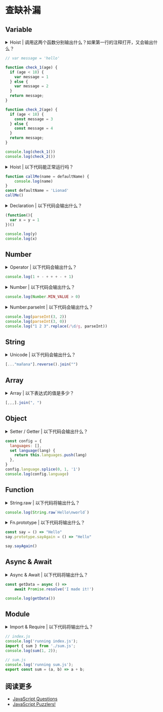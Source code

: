 # 查缺补漏



## Variable

<details>
    <summary>Hoist | 调用这两个函数分别输出什么？如果第一行的注释打开，又会输出什么？</summary>
    <p>
        由于变量提升，check_1 会返回 undefined，check_2 中的 const 不提升，会报错；
        如果打开注释，check_1 的逻辑不变，check_2 中会返回 window.message 的值 'hello'。
    </p>
</details>

```js
// var message = 'hello'

function check_1(age) {
  if (age < 18) {
    var message = 1
  } else {
    var message = 2
  }
  return message;
}

function check_2(age) {
  if (age < 18) {
    const message = 3
  } else {
    const message = 4
  }
  return message;
}

console.log(check_1())
console.log(check_2())
```

<details>
    <summary>Hoist | 以下代码能正常运行吗？</summary>
    <p>因为调用 callMe 之前，defaultName 已经初始化完成了，所以 `name = defaultName` 不会报错。代码可以正常运行。</p>
</details>

```js
function callMe(name = defaultName) {
    console.log(name)
}
const defaultName = 'Lionad'
callMe()
```

<details>
    <summary>Declaration | 以下代码会输出什么？</summary>
    <p>1 和 Error。注意，y 会被声明为全局变量，如果你想避免这种情况发生，那就使用严格模式吧。</p>
</details>


```js
(function(){
  var x = y = 1
})()

console.log(y)
console.log(x)
```

## Number

<details>
    <summary>Operator | 以下代码会输出什么？</summary>
    <p>答案是 2；注意符号之间有空格，所以别误认为出现了自增符号。</p>
</details>

```js
console.log(1 + - + + + - + 1)
```

<details>
    <summary>Number | 以下代码会输出什么？</summary>
    <p>Number.MIN_VALUE 意味着在 JS 中最接近 0 的数，它大于 0。</p>
</details>

```js
console.log(Number.MIN_VALUE > 0)
```

<details>
    <summary>Number.parseInt | 以下代码会输出什么？</summary>
    <p>parseInt 意味着将某个数字转换为 10 进制数显示，第二个参数需传入该数字的原本进制。第一条语句输出 NaN，因为 3 非二进制；第二条语句输出 3，因为传入错误的进制数会导致回退回十进制；第三条语句输出“1 NaN 3”，因为 replace 会给其回调函数传入不止一个参数。实际上可看作 parseInt 调用了 [[1, 0], [2, 2], [3, 4]]</p>
</details>

```js
console.log(parseInt(3, 2))
console.log(parseInt(3, 0))
console.log("1 2 3".replace(/\d/g, parseInt))
```

## String

<details>
    <summary>Unicode | 以下代码会输出什么？</summary>
    <p>见：https://cjting.me/2018/07/22/js-and-unicode/</p>
</details>

```js
[..."mañana"].reverse().join("")
```

## Array

<details>
    <summary>Array | 以下表达式的值是多少？</summary>
    <p>“[,,]”。尽管 map 函数会跳过数组空项，但是 join 不会。同时，因为 JS 允许数组末尾空格，所以 [,,,] 只包含 3 个空项。</p>
</details>

```js
[,,,].join(", ")
```

## Object

<details>
    <summary>Setter / Getter | 以下代码会输出什么？</summary>
    <p>会报错。字面量定义 Setter 和 Getter 必须成双成对，不然没定义则回退为 undefined，所以在 splice 方法调用时，该段代码会报错。</p>
</details>

```js
const config = {
  languages: [],
  set language(lang) {
    return this.languages.push(lang)
  },
}
config.language.splice(0, 1, '1')
console.log(config.language)
```

## Function

<details>
    <summary>String.raw | 以下代码将输出什么？</summary>
    <p>“Hello\nworld”。String.raw 返回一段不对特殊字符转移的字符串。它可以作为函数调用，但是要传特定格式的参数，比较麻烦，所以一般作为模板字符串的标记使用。</p>
</details>

```js
console.log(String.raw`Hello\nworld`)
```

<details>
    <summary>Fn.prototype | 以下代码将输出什么？</summary>
    <p>会报错。箭头函数没有 prototype。</p>
</details>

```js
const say = () => "Hello"
say.prototype.sayAgain = () => "Hello"

say.sayAgain()
```

## Async & Await

<details>
    <summary>Async & Await | 以下代码将输出什么？</summary>
    <p>Promise {&lt;pending&gt;}。Await 会等待 Promise 的执行，但是仍然返回 Promise，所以 getData 需要调用 then 方法才能拿到结果。</p>
</details>

```js
const getData = async () => 
    await Promise.resolve('I made it!')

console.log(getData())
```

## Module

<details>
    <summary>Import & Require | 以下代码将输出什么？</summary>
    <p>关键字 Import 引入模块时，会对模块进行预检与解析，所以模块中的代码会先执行；如果是 Require 的话，由于是动态引入，所以模块中的代码不会先执行。</p>
</details>

```js
// index.js
console.log('running index.js');
import { sum } from './sum.js';
console.log(sum(1, 2));

// sum.js
console.log('running sum.js');
export const sum = (a, b) => a + b;
```

## 阅读更多

* [JavaScript Questions](https://github.com/lydiahallie/javascript-questions)
* [JavaScript Puzzlers!](http://javascript-puzzlers.herokuapp.com/)